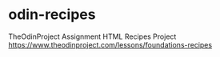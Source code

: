 # odin-recipes
TheOdinProject Assignment HTML Recipes Project
https://www.theodinproject.com/lessons/foundations-recipes
